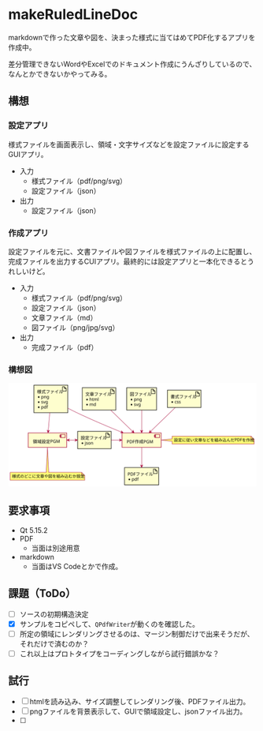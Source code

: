 # makeRuledLineDoc

markdownで作った文章や図を、決まった様式に当てはめてPDF化するアプリを作成中。

差分管理できないWordやExcelでのドキュメント作成にうんざりしているので、なんとかできないかやってみる。

## 構想

### 設定アプリ

様式ファイルを画面表示し、領域・文字サイズなどを設定ファイルに設定するGUIアプリ。

+ 入力
  + 様式ファイル（pdf/png/svg）
  + 設定ファイル（json）
+ 出力
  + 設定ファイル（json）

### 作成アプリ

設定ファイルを元に、文書ファイルや図ファイルを様式ファイルの上に配置し、完成ファイルを出力するCUIアプリ。最終的には設定アプリと一本化できるとうれしいけど。

+ 入力
  + 様式ファイル（pdf/png/svg）
  + 設定ファイル（json）
  + 文章ファイル（md）
  + 図ファイル（png/jpg/svg）
+ 出力
  + 完成ファイル（pdf）

### 構想図

![構想図](https://raw.githubusercontent.com/HelicobacterPylori/makeRuledLineDoc/6d7839fc09079ee6aaa38b10dcf37c35a5dd4670/fig/fig1.svg)

## 要求事項

+ Qt 5.15.2
+ PDF
  + 当面は別途用意
+ markdown
  + 当面はVS Codeとかで作成。

## 課題（ToDo）

+ [ ] ソースの初期構造決定
+ [x] サンプルをコピペして、`QPdfWriter`が動くのを確認した。
+ [ ] 所定の領域にレンダリングさせるのは、マージン制御だけで出来そうだが、それだけで済むのか？
+ [ ] これ以上はプロトタイプをコーディングしながら試行錯誤かな？

## 試行

+ [ ] htmlを読み込み、サイズ調整してレンダリング後、PDFファイル出力。
+ [ ] pngファイルを背景表示して、GUIで領域設定し、jsonファイル出力。
+ [ ] 